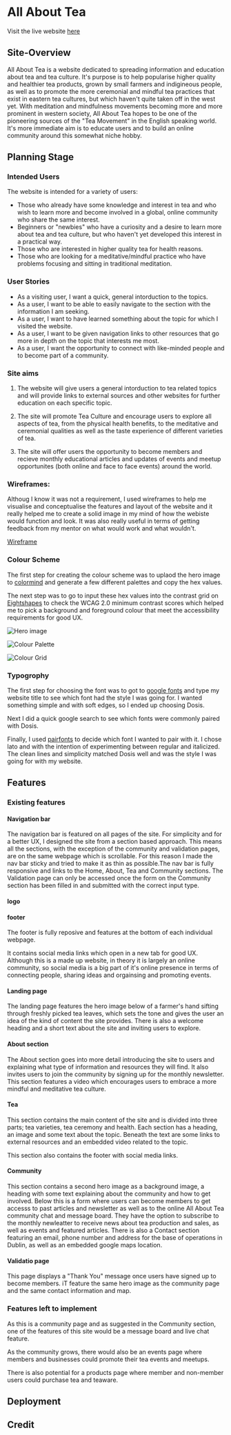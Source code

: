 # All About Tea
Visit the live website [here](https://8000-hpcarey-allabouttea-wwmcndnrf4o.ws-us45.gitpod.io/)
## Site-Overview
All About Tea is a website dedicated to spreading information and education about tea and tea culture. It's purpose is to help popularise higher quality and healthier tea products, grown by small farmers and indigineous people, as well as to promote the more ceremonial and mindful tea practices that exist in eastern tea cultures, but which haven't quite taken off in the west yet. With meditation and mindfulness movements becoming more and more prominent in western society, All About Tea hopes to be one of the pioneering sources of the "Tea Movement" in the English speaking world. It's more immediate aim is to educate users and to build an online community around this somewhat niche hobby.


## Planning Stage

### Intended Users
The website is intended for a variety of users:
* Those who already have some knowledge and interest in tea and who wish to learn more and become involved in a global, online community who share the same interest.
* Beginners or "newbies" who have a curiosity and a desire to learn more about tea and tea culture, but who haven't yet developed this interest in a practical way.
* Those who are interested in higher quality tea for health reasons.
* Those who are looking for a meditative/mindful practice who have problems focusing and sitting in traditional meditation.

### User Stories
* As a visiting user, I want a quick, general intorduction to the topics.
* As a user, I want to be able to easily navigate to the section with the information I am seeking.
* As a user, I want to have learned something about the topic for which I visited the website.
* As a user, I want to be given navigation links to other resources that go more in depth on the topic that interests me most.
* As a user, I want the opportunity to connect with like-minded people and to become part of a community.

### Site aims
 1. The website will give users a general intorduction to tea related topics and will provide links to external sources and other websites for further education on each specific topic.   

2. The site will promote Tea Culture and encourage users to explore all aspects of tea, from the physical health benefits, to the meditative and ceremonial qualities as well as the taste experience of different varieties of tea.

3. The site will offer users the opportunity to become members and recieve monthly educational articles and updates of events and meetup opportunites (both online and face to face events) around the world. 

### Wireframes:
Althoug I know it was not a requirement, I used wireframes to help me visualise and conceptualise the features and layout of the website and it really helped me to create a solid image in my mind of how the webiste would function and look. It was also really useful in terms of getting feedback from my mentor on what would work and what wouldn't.

[Wireframe](docs/README-images/wireframes.pdf)

### Colour Scheme
 The first step for creating the colour scheme was to uplaod the hero image to [colormind](http://colormind.io/image/) and generate a few different palettes and copy the hex values.

 The next step was to go to input these hex values into the contrast grid on [Eightshapes](https://contrast-grid.eightshapes.com/) to check the WCAG 2.0 minimum contrast scores which helped me to pick a background and foreground colour that meet the accessibility requirements for good UX.

 ![Hero image](docs/README-images/hero-image.jpg)

 ![Colour Palette](docs/README-images/colour-palette.png)

 ![Colour Grid](docs/README-images/colour-grid.png)

 ### Typogrophy

 The first step for choosing the font was to got to [google fonts](https://fonts.google.com/) and type my website title to see which font had the style I was going for. I wanted something simple and with soft edges, so I ended up choosing Dosis.
 
Next I did a quick google search to see which fonts were commonly paired with Dosis.

 Finally, I used [pairfonts](https://pairfonts.com/) to decide which font I wanted to pair with it. I chose lato and with the intention of experimenting between regular and italicized. The clean lines and simplicity matched Dosis well and was the style I was going for with my website.

## Features
### Existing features
#### Navigation bar
The navigation bar is featured on all pages of the site. For simplicity and for a better UX, I designed the site from a section based approach. This means all the sections, with the exception of the community and validation pages, are on the same webpage which is scrollable. For this reason I made the nav bar sticky and tried to make it as thin as possible.The nav bar is fully responsive and links to the Home, About, Tea and Community sections. The Validation page can only be accessed once the form on the Community section has been filled in and submitted with the correct input type. 

#### logo
#### footer
The footer is fully reposive and features at the bottom of each individual webpage. 

It contains social media links which open  in a new tab for good UX. Although this is a made up website, in theory it is largely an online community, so social media is a big part of it's online presence in terms of connecting people, sharing ideas and orgainsing and promoting events.

#### Landing page
The landing page features the hero image below of a farmer's hand sifting through freshly picked tea leaves, which sets the tone and gives the user an idea of the kind of content the site provides. There is also a welcome heading and a short text about the site and inviting users to explore.

#### About section
The About section goes into more detail introducing the site to users and explaining what type of information and resources they will find. It also invites users to join the community by signing up for the monthly newsletter. This section features a video which encourages users to embrace a more mindful and meditative tea culture.

#### Tea
This section contains the main content of the site and is divided into three parts; tea varieties, tea ceremony and health. Each section has a heading, an image and some text about the topic. Beneath the text are some links to external resources and an embedded video related to the topic.

This section also contains the footer with social media links.

#### Community
This section contains a second hero image as a background image, a heading with some text explaining about the community and how to get involved. Below this is a form where users can become members to get accesss to past articles and newsletter as well as to the online All About Tea community chat and message board. They have the option to subscribe to the monthly newleatter to receive news about tea production and sales, as well as events and featured articles. There is also a Contact section featuring an email, phone number and address for the base of operations in Dublin, as well as an embedded google maps location.  

#### Validatio page
This page displays a "Thank You" message once users have signed up to become members. iT feature the same hero image as the community page and the same contact information and map. 

### Features left to implement
As this is a community page and as suggested in the Community section, one of the features of this site would be a message board and live chat feature.

As the community grows, there would also be an events page where members and businesses could promote their tea events and meetups.

There is also potential for a products page where member and non-member users could purchase tea and teaware. 

## Deployment
## Credit